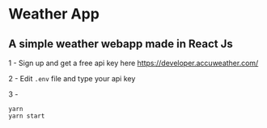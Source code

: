 # Weather App

## A simple weather webapp made in React Js

1 - Sign up and get a free api key here https://developer.accuweather.com/

2 - Edit ```.env``` file and type your api key

3 - 
```
yarn
yarn start
```
